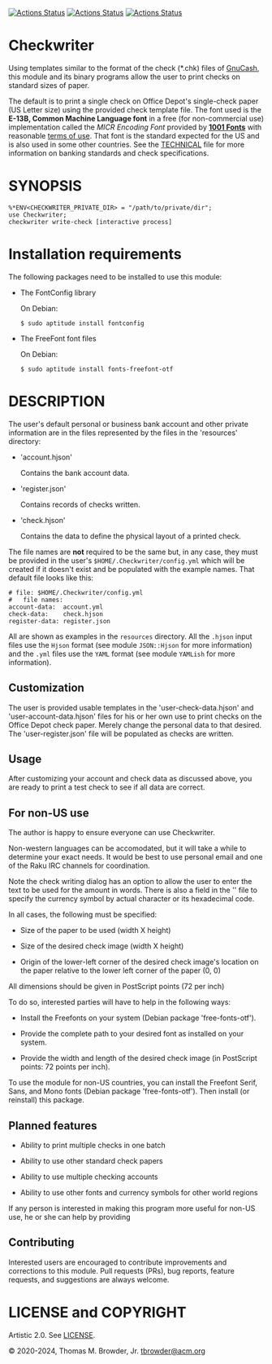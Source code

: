 [![Actions Status](https://github.com/tbrowder/Checkwriter/actions/workflows/linux.yml/badge.svg)](https://github.com/tbrowder/Checkwriter/actions) [![Actions Status](https://github.com/tbrowder/Checkwriter/actions/workflows/macos.yml/badge.svg)](https://github.com/tbrowder/Checkwriter/actions) [![Actions Status](https://github.com/tbrowder/Checkwriter/actions/workflows/windows-spec.yml/badge.svg)](https://github.com/tbrowder/Checkwriter/actions)

Checkwriter
===========

Using templates similar to the format of the check (*.chk) files of [GnuCash](https://gnucash.org), this module and its binary programs allow the user to print checks on standard sizes of paper.

The default is to print a single check on Office Depot's single-check paper (US Letter size) using the provided check template file. The font used is the **E-13B, Common Machine Language font** in a free (for non-commercial use) implementation called the *MICR Encoding Font* provided by **[1001 Fonts](https://www.1001fonts.com/micr-encoding-font.html#styles)** with reasonable [terms of use](https://www.1001fonts.com/licenses/general-font-usage-terms.html). That font is the standard expected for the US and is also used in some other countries. See the [TECHNICAL](./TECHNICAL.md) file for more information on banking standards and check specifications.

SYNOPSIS
========



    %*ENV<CHECKWRITER_PRIVATE_DIR> = "/path/to/private/dir";
    use Checkwriter;
    checkwriter write-check [interactive process]

Installation requirements
=========================

The following packages need to be installed to use this module:

  * The FontConfig library

    On Debian:

        $ sudo aptitude install fontconfig

  * The FreeFont font files

    On Debian:

        $ sudo aptitude install fonts-freefont-otf

DESCRIPTION
===========



The user's default personal or business bank account and other private information are in the files represented by the files in the 'resources' directory:

  * 'account.hjson'

    Contains the bank account data. 

  * 'register.json'

    Contains records of checks written.

  * 'check.hjson'

    Contains the data to define the physical layout of a printed check.

The file names are **not** required to be the same but, in any case, they must be provided in the user's `$HOME/.Checkwriter/config.yml` which will be created if it doesn't exist and be populated with the example names. That default file looks like this:

    # file: $HOME/.Checkwriter/config.yml
    #   file names:
    account-data:  account.yml
    check-data:    check.hjson
    register-data: register.json

All are shown as examples in the `resources` directory. All the `.hjson` input files use the `Hjson` format (see module `JSON::Hjson` for more information) and the `.yml` files use the `YAML` format (see module `YAMLish` for more information).

Customization
-------------

The user is provided usable templates in the 'user-check-data.hjson' and 'user-account-data.hjson' files for his or her own use to print checks on the Office Depot check paper. Merely change the personal data to that desired. The 'user-register.json' file will be populated as checks are written.

Usage
-----

After customizing your account and check data as discussed above, you are ready to print a test check to see if all data are correct.

For non-US use
--------------

The author is happy to ensure everyone can use Checkwriter. 

Non-western languages can be accomodated, but it will take a while to determine your exact needs. It would be best to use personal email and one of the Raku IRC channels for coordination.

Note the check writing dialog has an option to allow the user to enter the text to be used for the amount in words. There is also a field in the '' file to specify the currency symbol by actual character or its hexadecimal code.

In all cases, the following must be specified:

  * Size of the paper to be used (width X height)

  * Size of the desired check image (width X height)

  * Origin of the lower-left corner of the desired check image's location on the paper relative to the lower left corner of the paper (0, 0)

All dimensions should be given in PostScript points (72 per inch)

To do so, interested parties will have to help in the following ways:

  * Install the Freefonts on your system (Debian package 'free-fonts-otf'). 

  * Provide the complete path to your desired font as installed on your system.

  * Provide the width and length of the desired check image (in PostScript points: 72 points per inch).

To use the module for non-US countries, you can install the Freefont Serif, Sans, and Mono fonts (Debian package 'free-fonts-otf'). Then install (or reinstall) this package.

Planned features
----------------

  * Ability to print multiple checks in one batch

  * Ability to use other standard check papers

  * Ability to use multiple checking accounts

  * Ability to use other fonts and currency symbols for other world regions

If any person is interested in making this program more useful for non-US use, he or she can help by providing 

Contributing
------------

Interested users are encouraged to contribute improvements and corrections to this module. Pull requests (PRs), bug reports, feature requests, and suggestions are always welcome.

LICENSE and COPYRIGHT
=====================

Artistic 2.0. See [LICENSE](./LICENSE).

© 2020-2024, Thomas M. Browder, Jr. <tbrowder@acm.org>

